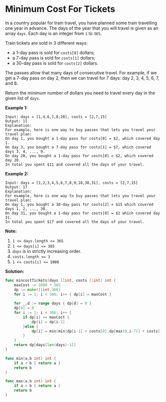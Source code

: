 # Minimum Cost For Tickets
In a country popular for train travel, you have planned some train travelling one year in advance. The days of the year that you will travel is given as an array  `days`. Each day is an integer from  `1`  to  `365`.

Train tickets are sold in 3 different ways:

-   a 1-day pass is sold for  `costs[0]`  dollars;
-   a 7-day pass is sold for  `costs[1]`  dollars;
-   a 30-day pass is sold for  `costs[2]`  dollars.

The passes allow that many days of consecutive travel. For example, if we get a 7-day pass on day 2, then we can travel for 7 days: day 2, 3, 4, 5, 6, 7, and 8.

Return the minimum number of dollars you need to travel every day in the given list of  `days`.

**Example 1:**

	Input: days = [1,4,6,7,8,20], costs = [2,7,15]
	Output: 11
	Explanation: 
	For example, here is one way to buy passes that lets you travel your travel plan:
	On day 1, you bought a 1-day pass for costs[0] = $2, which covered day 1.
	On day 3, you bought a 7-day pass for costs[1] = $7, which covered days 3, 4, ..., 9.
	On day 20, you bought a 1-day pass for costs[0] = $2, which covered day 20.
	In total you spent $11 and covered all the days of your travel.

**Example 2:**

	Input: days = [1,2,3,4,5,6,7,8,9,10,30,31], costs = [2,7,15]
	Output: 17
	Explanation: 
	For example, here is one way to buy passes that lets you travel your travel plan:
	On day 1, you bought a 30-day pass for costs[2] = $15 which covered days 1, 2, ..., 30.
	On day 31, you bought a 1-day pass for costs[0] = $2 which covered day 31.
	In total you spent $17 and covered all the days of your travel.

**Note:**

1.  `1 <= days.length <= 365`
2.  `1 <= days[i] <= 365`
3.  `days`  is in strictly increasing order.
4.  `costs.length == 3`
5.  `1 <= costs[i] <= 1000`

**Solution:**

```go
func mincostTickets(days []int, costs []int) int {
    maxCost := 1000 * 365
    dp := make([]int,366)
    for i := 1; i < 366; i++ { dp[i] = maxCost }
    
    for _,d := range days { dp[d] = 0 }
    dp[0] = 0
    for i := 1; i < 366; i++ {
        if dp[i] == maxCost {
            dp[i] = dp[i-1]
        }else {
            dp[i] = min(min(dp[i-1] + costs[0],dp[max(0,i-7)] + costs[1]), dp[max(0,i-30)] + costs[2])
        }
    }
    return dp[days[len(days)-1]]
}

func min(a,b int) int {
    if a < b { return a }
    return b
}

func max(a,b int) int {
    if a > b { return a }
    return b
}
```